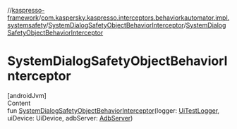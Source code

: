 //[kaspresso-framework](../../index.md)/[com.kaspersky.kaspresso.interceptors.behaviorkautomator.impl.systemsafety](../index.md)/[SystemDialogSafetyObjectBehaviorInterceptor](index.md)/[SystemDialogSafetyObjectBehaviorInterceptor](-system-dialog-safety-object-behavior-interceptor.md)



# SystemDialogSafetyObjectBehaviorInterceptor  
[androidJvm]  
Content  
fun [SystemDialogSafetyObjectBehaviorInterceptor](-system-dialog-safety-object-behavior-interceptor.md)(logger: [UiTestLogger](../../com.kaspersky.kaspresso.logger/-ui-test-logger/index.md), uiDevice: UiDevice, adbServer: [AdbServer](../../com.kaspersky.kaspresso.device.server/-adb-server/index.md))  



